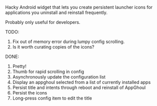Hacky Android widget that lets you create persistent launcher icons for applications you uninstall and reinstall frequently.

Probably only useful for developers.

TODO:

1. Fix out of memory error during lumpy config scrolling.
1. Is it worth curating copies of the icons?

DONE:

1. Pretty!
1. Thumb for rapid scrolling in config
1. Asynchronously update the configuration list
1. Display an appghoul selected from a list of currently installed apps
1. Persist title and intents through reboot and reinstall of AppGhoul
1. Persist the icons
1. Long-press config item to edit the title

